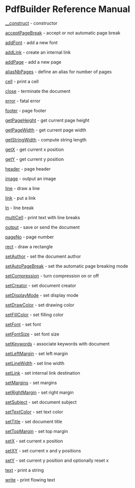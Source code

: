 # PdfBuilder Reference Manual

[__construct](__construct.md) - constructor

[acceptPageBreak](acceptPageBreak.md) - accept or not automatic page break

[addFont](addFont.md) - add a new font

[addLink](addLink.md) - create an internal link

[addPage](addPage.md) - add a new page

[aliasNbPages](aliasNbPages.md) - define an alias for number of pages

[cell](cell.md) - print a cell

[close](close.md) - terminate the document

[error](error.md) - fatal error

[footer](footer.md) - page footer

[getPageHeight](getPageHeight.md) - get current page height

[getPageWidth](getPageWidth.md) - get current page width

[getStringWidth](getStringWidth.md) - compute string length

[getX](getX.md) - get current x position

[getY](getY.md) - get current y position

[header](header.md) - page header

[image](image.md) - output an image

[line](line.md) - draw a line

[link](link.md) - put a link

[ln](ln.md) - line break

[multiCell](multiCell.md) - print text with line breaks

[output](output.md) - save or send the document

[pageNo](pageNo.md) - page number

[rect](rect.md) - draw a rectangle

[setAuthor](setAuthor.md) - set the document author

[setAutoPageBreak](setAutoPageBreak.md) - set the automatic page breaking mode

[setCompression](setCompression.md) - turn compression on or off

[setCreator](setCreator.md) - set document creator

[setDisplayMode](setDisplayMode.md) - set display mode

[setDrawColor](setDrawColor.md) - set drawing color

[setFillColor](setFillColor.md) - set filling color

[setFont](setFont.md) - set font

[setFontSize](setFontSize.md) - set font size

[setKeywords](setKeywords.md) - associate keywords with document

[setLeftMargin](setLeftMargin.md) - set left margin

[setLineWidth](setLineWidth.md) - set line width

[setLink](setLink.md) - set internal link destination

[setMargins](setMargins.md) - set margins

[setRightMargin](setRightMargin.md) - set right margin

[setSubject](setSubject.md) - set document subject

[setTextColor](setTextColor.md) - set text color

[setTitle](setTitle.md) - set document title

[setTopMargin](setTopMargin.md) - set top margin

[setX](setX.md) - set current x position

[setXY](setXY.md) - set current x and y positions

[setY](setY.md) - set current y position and optionally reset x

[text](text.md) - print a string

[write](write.md) - print flowing text
